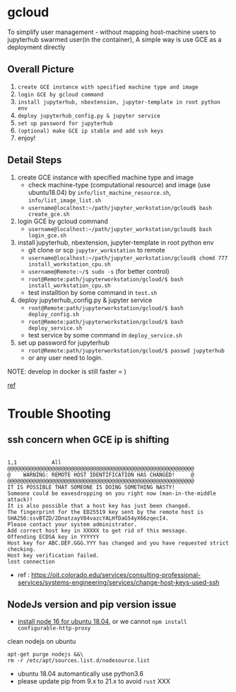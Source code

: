 # gcloud

To simplify user management - without mapping host-machine users to jupyterhub swarmed user(in the container), A simple way is use GCE as a deployment directly

## Overall Picture

1. `create GCE instance with specified machine type and image`
2. `login GCE by gcloud command`
3. `install jupyterhub, nbextension, jupyter-template in root python env`
4. `deploy jupyterhub_config.py & jupyter service`
5. `set up password for jupyterhub`
6. `(optional) make GCE ip stable and add ssh keys`
7. enjoy!


## Detail Steps

1. create GCE instance with specified machine type and image
   - check machine-type (computational resource) and image (use ubuntu18.04) by `info/list_machine_resource.sh`, `info/list_image_list.sh`
   - `username@localhost:~/path/jupyter_workstation/gcloud$ bash create_gce.sh`
2. login GCE by gcloud command
   - `username@localhost:~/path/jupyter_workstation/gcloud$ bash login_gce.sh`
3. install jupyterhub, nbextension, jupyter-template in root python env
   - git clone or scp `jupyter_workstation` to remote
   - `username@localhost:~/path/jupyter_workstation/gcloud$ chomd 777 install_workstation_cpu.sh`
   - `username@Remote:~/$ sudo -s` (for better control)
   -  `root@Remote:path/jupyterworkstation/gcloud/$ bash install_workstation_cpu.sh`
   -  test installtion by some command in `test.sh`
4. deploy jupyterhub_config.py & jupyter service 
   - `root@Remote:path/jupyterworkstation/gcloud/$ bash deploy_config.sh` 
   - `root@Remote:path/jupyterworkstation/gcloud/$ bash deploy_service.sh`
   - test service by some command in `deploy_service.sh`
5. set up password for jupyterhub
   - `root@Remote:path/jupyterworkstation/gcloud/$ passwd jupyterhub`
   - or any user need to login. 

NOTE: develop in docker is still faster = )

[ref](https://medium.com/google-cloud/containerized-jupyter-notebooks-on-gpu-on-google-cloud-8e86ef7f31e9)

# Trouble Shooting
## ssh concern when GCE ip is shifting

```
                                                                                                                                                                                                    1,1           All
@@@@@@@@@@@@@@@@@@@@@@@@@@@@@@@@@@@@@@@@@@@@@@@@@@@@@@@@@@@
@    WARNING: REMOTE HOST IDENTIFICATION HAS CHANGED!     @
@@@@@@@@@@@@@@@@@@@@@@@@@@@@@@@@@@@@@@@@@@@@@@@@@@@@@@@@@@@
IT IS POSSIBLE THAT SOMEONE IS DOING SOMETHING NASTY!
Someone could be eavesdropping on you right now (man-in-the-middle attack)!
It is also possible that a host key has just been changed.
The fingerprint for the ED25519 key sent by the remote host is
SHA256:ssvBTZD/2DnatzayV84vazcYALHfDaG54yX66zqecI4.
Please contact your system administrator.
Add correct host key in XXXXX to get rid of this message.
Offending ECDSA key in YYYYYY
Host key for ABC.DEF.GGG.YYY has changed and you have requested strict checking.
Host key verification failed.
lost connection
```

* ref : https://oit.colorado.edu/services/consulting-professional-services/systems-engineering/services/change-host-keys-used-ssh

## NodeJs version and pip version issue

* [install node 16 for ubuntu 18.04](https://github.com/nodesource/distributions#deb), or we cannot `npm install configurable-http-proxy`

clean nodejs on ubuntu

```
apt-get purge nodejs &&\
rm -r /etc/apt/sources.list.d/nodesource.list
```

* ubuntu 18.04 automantically use python3.6
* please update pip from 9.x to 21.x to avoid `rust` XXX